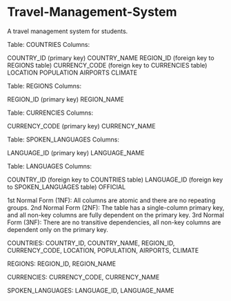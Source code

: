 # Travel-Management-System
A travel management system for students.

Table: COUNTRIES
Columns:

COUNTRY_ID (primary key)
COUNTRY_NAME
REGION_ID (foreign key to REGIONS table)
CURRENCY_CODE (foreign key to CURRENCIES table)
LOCATION
POPULATION
AIRPORTS
CLIMATE


Table: REGIONS
Columns:

REGION_ID (primary key)
REGION_NAME


Table: CURRENCIES
Columns:

CURRENCY_CODE (primary key)
CURRENCY_NAME


Table: SPOKEN_LANGUAGES
Columns:

LANGUAGE_ID (primary key)
LANGUAGE_NAME


Table: LANGUAGES
Columns:

COUNTRY_ID (foreign key to COUNTRIES table)
LANGUAGE_ID (foreign key to SPOKEN_LANGUAGES table)
OFFICIAL


1st Normal Form (1NF): All columns are atomic and there are no repeating groups.
2nd Normal Form (2NF): The table has a single-column primary key, and all non-key columns are fully dependent on the primary key.
3rd Normal Form (3NF): There are no transitive dependencies, all non-key columns are dependent only on the primary key.


COUNTRIES: COUNTRY_ID, COUNTRY_NAME, REGION_ID, CURRENCY_CODE, LOCATION, POPULATION, AIRPORTS, CLIMATE

REGIONS: REGION_ID, REGION_NAME

CURRENCIES: CURRENCY_CODE, CURRENCY_NAME

SPOKEN_LANGUAGES: LANGUAGE_ID, LANGUAGE_NAME

